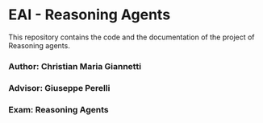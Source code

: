 # EAI - Reasoning Agents
This repository contains the code and the documentation of the project of Reasoning agents.

### Author: Christian Maria Giannetti
### Advisor: Giuseppe Perelli
### Exam: Reasoning Agents
